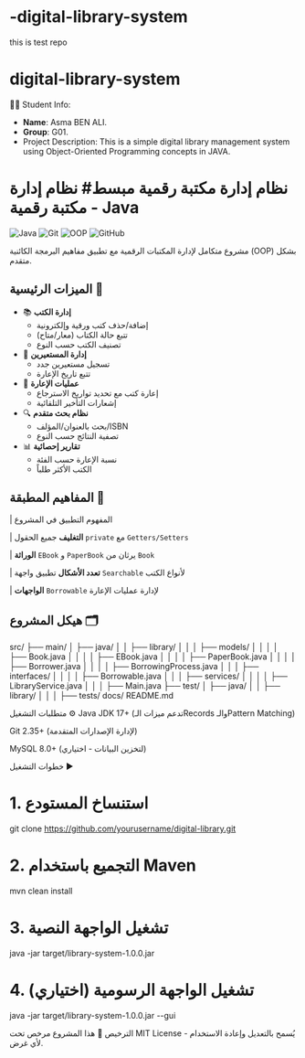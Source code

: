 # -digital-library-system
this is test repo
# digital-library-system
👩‍💻 Student Info:
- **Name**: Asma BEN ALI.
- **Group**: G01.
-  Project Description:
This is a simple digital library management system using Object-Oriented Programming concepts in JAVA.

# نظام إدارة مكتبة رقمية مبسط# نظام إدارة مكتبة رقمية - Java

![Java](https://img.shields.io/badge/Java-17%2B-blue)
![Git](https://img.shields.io/badge/Git-2.35%2B-orange)
![OOP](https://img.shields.io/badge/OOP-Concepts-green)
![GitHub](https://img.shields.io/github/license/asma-benali-dz/digital-library-system)

مشروع متكامل لإدارة المكتبات الرقمية مع تطبيق مفاهيم البرمجة الكائنية (OOP) بشكل متقدم.

## الميزات الرئيسية 🚀

- 📚 **إدارة الكتب**
  - إضافة/حذف كتب ورقية وإلكترونية
  - تتبع حالة الكتاب (معار/متاح)
  - تصنيف الكتب حسب النوع
- 👥 **إدارة المستعيرين**
  - تسجيل مستعيرين جدد
  - تتبع تاريخ الإعارة
- 🔄 **عمليات الإعارة**
  - إعارة كتب مع تحديد تواريخ الاسترجاع
  - إشعارات التأخير التلقائية
- 🔍 **نظام بحث متقدم**
  - بحث بالعنوان/المؤلف/ISBN
  - تصفية النتائج حسب النوع
- 📊 **تقارير إحصائية**
  - نسبة الإعارة حسب الفئة
  - الكتب الأكثر طلباً

## المفاهيم المطبقة 🧠

| المفهوم            التطبيق في المشروع 

| **التغليف**         جميع الحقول `private` مع `Getters/Setters`

| **الوراثة**        `EBook` و `PaperBook` يرثان من `Book`  

| **تعدد الأشكال**     تطبيق واجهة `Searchable` لأنواع الكتب 

| **الواجهات**      `Borrowable` لإدارة عمليات الإعارة    

## هيكل المشروع 🗂️


src/
├── main/
│   ├── java/
│   │   ├── library/
│   │   │   ├── models/
│   │   │   │   ├── Book.java
│   │   │   │   ├── EBook.java
│   │   │   │   ├── PaperBook.java
│   │   │   │   ├── Borrower.java
│   │   │   │   ├── BorrowingProcess.java
│   │   │   ├── interfaces/
│   │   │   │   ├── Borrowable.java
│   │   │   ├── services/
│   │   │   │   ├── LibraryService.java
│   │   │   ├── Main.java
├── test/
│   ├── java/
│   │   ├── library/
│   │   │   ├── tests/
docs/
README.md

متطلبات التشغيل ⚙️
Java JDK 17+ (تدعم ميزات الـRecords والـPattern Matching)

Git 2.35+ (لإدارة الإصدارات المتقدمة)

MySQL 8.0+ (لتخزين البيانات - اختياري)


خطوات التشغيل ▶️  
# 1. استنساخ المستودع
git clone https://github.com/yourusername/digital-library.git

# 2. التجميع باستخدام Maven
mvn clean install

# 3. تشغيل الواجهة النصية
java -jar target/library-system-1.0.0.jar

# 4. (اختياري) تشغيل الواجهة الرسومية
java -jar target/library-system-1.0.0.jar --gui 

الترخيص 📜
هذا المشروع مرخص تحت MIT License - يُسمح بالتعديل وإعادة الاستخدام لأي غرض.







